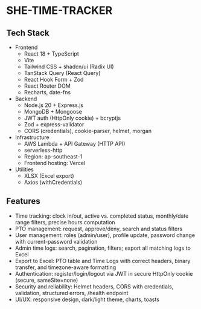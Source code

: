# SHE-TIME-TRACKER

## Tech Stack
- Frontend
  - React 18 + TypeScript
  - Vite
  - Tailwind CSS + shadcn/ui (Radix UI)
  - TanStack Query (React Query)
  - React Hook Form + Zod
  - React Router DOM
  - Recharts, date-fns
- Backend
  - Node.js 20 + Express.js
  - MongoDB + Mongoose
  - JWT auth (HttpOnly cookie) + bcryptjs
  - Zod + express-validator
  - CORS (credentials), cookie-parser, helmet, morgan
- Infrastructure
  - AWS Lambda + API Gateway (HTTP API)
  - serverless-http
  - Region: ap-southeast-1
  - Frontend hosting: Vercel
- Utilities
  - XLSX (Excel export)
  - Axios (withCredentials)

## Features
- Time tracking: clock in/out, active vs. completed status, monthly/date range filters, precise hours computation
- PTO management: request, approve/deny, search and status filters
- User management: roles (admin/user), profile update, password change with current-password validation
- Admin time logs: search, pagination, filters; export all matching logs to Excel
- Export to Excel: PTO table and Time Logs with correct headers, binary transfer, and timezone-aware formatting
- Authentication: register/login/logout via JWT in secure HttpOnly cookie (secure, sameSite=none)
- Security and reliability: Helmet headers, CORS with credentials, validation, structured errors, /health endpoint
- UI/UX: responsive design, dark/light theme, charts, toasts

